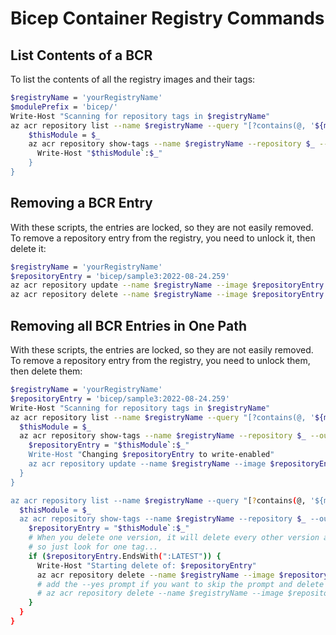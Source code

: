 # Bicep Container Registry Commands

## List Contents of a BCR

To list the contents of all the registry images and their tags:

``` bash
$registryName = 'yourRegistryName'
$modulePrefix = 'bicep/'
Write-Host "Scanning for repository tags in $registryName"
az acr repository list --name $registryName --query "[?contains(@, '${modulePrefix}')]" -o tsv | Foreach-Object { 
    $thisModule = $_
    az acr repository show-tags --name $registryName --repository $_ --output tsv  | Foreach-Object { 
      Write-Host "$thisModule`:$_"
    }
}
```

## Removing a BCR Entry

With these scripts, the entries are locked, so they are not easily removed. To remove a repository entry from the registry, you need to unlock it, then delete it:

``` bash
$registryName = 'yourRegistryName'
$repositoryEntry = 'bicep/sample3:2022-08-24.259'
az acr repository update --name $registryName --image $repositoryEntry --write-enabled true
az acr repository delete --name $registryName --image $repositoryEntry 
```

## Removing all BCR Entries in One Path

With these scripts, the entries are locked, so they are not easily removed. To remove a repository entry from the registry, you need to unlock them, then delete them:

``` bash
$registryName = 'yourRegistryName'
$repositoryEntry = 'bicep/sample3:2022-08-24.259'
Write-Host "Scanning for repository tags in $registryName"
az acr repository list --name $registryName --query "[?contains(@, '${modulePrefix}')]" -o tsv | Foreach-Object { 
  $thisModule = $_
  az acr repository show-tags --name $registryName --repository $_ --output tsv  | Foreach-Object { 
    $repositoryEntry = "$thisModule`:$_"
    Write-Host "Changing $repositoryEntry to write-enabled"
    az acr repository update --name $registryName --image $repositoryEntry --write-enabled true
  }
}

az acr repository list --name $registryName --query "[?contains(@, '${modulePrefix}')]" -o tsv | Foreach-Object { 
  $thisModule = $_
  az acr repository show-tags --name $registryName --repository $_ --output tsv  | Foreach-Object { 
    $repositoryEntry = "$thisModule`:$_"
    # When you delete one version, it will delete every other version also, 
    # so just look for one tag...
    if ($repositoryEntry.EndsWith(":LATEST")) {
      Write-Host "Starting delete of: $repositoryEntry"
      az acr repository delete --name $registryName --image $repositoryEntry
      # add the --yes prompt if you want to skip the prompt and delete everything without asking
      # az acr repository delete --name $registryName --image $repositoryEntry --yes
    }
  }
}
```
